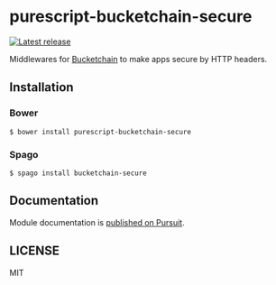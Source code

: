 # purescript-bucketchain-secure

[![Latest release](http://img.shields.io/github/release/Bucketchain/purescript-bucketchain-secure.svg)](https://github.com/Bucketchain/purescript-bucketchain-secure/releases)

Middlewares for [Bucketchain](https://github.com/Bucketchain/purescript-bucketchain) to make apps secure by HTTP headers.

## Installation

### Bower

```
$ bower install purescript-bucketchain-secure
```

### Spago

```
$ spago install bucketchain-secure
```

## Documentation

Module documentation is [published on Pursuit](http://pursuit.purescript.org/packages/purescript-bucketchain-secure).

## LICENSE

MIT
